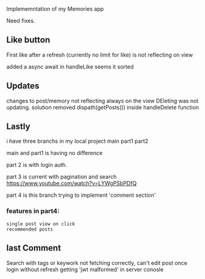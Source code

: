 Implememntation of my Memories app


Need fixes.
## Like button
First like after a refresh (currently no limit for like) is not reflecting on view

added a async await in handleLike seems it sorted

## Updates
changes to post/memory not reflecting always on the view
DEleting was not updating. solution removed dispath(getPosts()) inside handleDelete function

## Lastly
i have three branchs in my local project
main
part1
part2

main and part1 is having no difference

part 2 is with login auth.

part 3 is current with pagination and search https://www.youtube.com/watch?v=LYWgPSbPDfQ

part 4 is this branch trying to implement 'comment section'

### features in part4:
    single post view on click
    recommended posts

## last Comment
Search with tags or keywork not fetching correctly,
can't edit post once login without refresh getting 'jwt malformed' in server conosle
